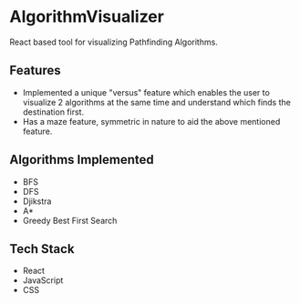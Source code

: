 # AlgorithmVisualizer
React based tool for visualizing Pathfinding Algorithms. 

## Features
* Implemented a unique "versus" feature which enables the user to visualize 2 algorithms at the same time and understand which finds the destination first.
* Has a maze feature, symmetric in nature to aid the above mentioned feature.

## Algorithms Implemented
* BFS
* DFS
* Djikstra
* A*
* Greedy Best First Search

## Tech Stack
* React
* JavaScript
* CSS
